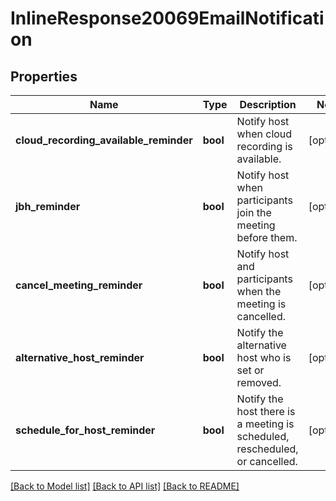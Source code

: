 # InlineResponse20069EmailNotification

## Properties
Name | Type | Description | Notes
------------ | ------------- | ------------- | -------------
**cloud_recording_available_reminder** | **bool** | Notify host when cloud recording is available. | [optional] 
**jbh_reminder** | **bool** | Notify host when participants join the meeting before them. | [optional] 
**cancel_meeting_reminder** | **bool** | Notify host and participants when the meeting is cancelled. | [optional] 
**alternative_host_reminder** | **bool** | Notify the alternative host who is set or removed. | [optional] 
**schedule_for_host_reminder** | **bool** | Notify the host there is a meeting is scheduled, rescheduled, or cancelled. | [optional] 

[[Back to Model list]](../README.md#documentation-for-models) [[Back to API list]](../README.md#documentation-for-api-endpoints) [[Back to README]](../README.md)


